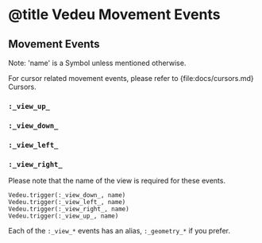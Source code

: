 # @title Vedeu Movement Events

## Movement Events

Note: 'name' is a Symbol unless mentioned otherwise.

For cursor related movement events, please refer to
{file:docs/cursors.md} Cursors.

### `:_view_up_`
### `:_view_down_`
### `:_view_left_`
### `:_view_right_`

Please note that the name of the view is required for these events.

    Vedeu.trigger(:_view_down_, name)
    Vedeu.trigger(:_view_left_, name)
    Vedeu.trigger(:_view_right_, name)
    Vedeu.trigger(:_view_up_, name)

Each of the `:_view_*` events has an alias, `:_geometry_*` if you prefer.
